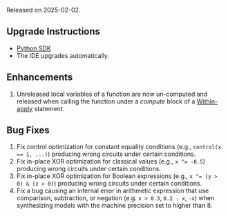 Released on 2025-02-02.

## Upgrade Instructions

-   [Python SDK](../classiq_101/registration_installations.md/#platform-version-updates)
-   The IDE upgrades automatically.

## Enhancements

1. Unreleased local variables of a function are now un-computed
   and released when calling the function under a _compute_ block of a
   [Within-apply](../qmod-reference/language-reference/statements/within-apply.md)
   statement.

## Bug Fixes

1. Fix control optimization for constant equality conditions
   (e.g., `control(x == 1, ...)`) producing wrong circuits under certain
   conditions.
2. Fix in-place XOR optimization for classical values (e.g., `x ^= -0.5`)
   producing wrong circuits under certain conditions.
3. Fix in-place XOR optimization for Boolean expressions
   (e.g., `x ^= (y > 0) & (z > 0)`) producing wrong circuits under certain
   conditions.
4. Fix a bug causing an internal error in arithmetic expression that use comparison,
   subtraction, or negation (e.g. `x > 0.3`, `0.2 - x`, `-x`) when synthesizing
   models with the machine precision set to higher than 8.
